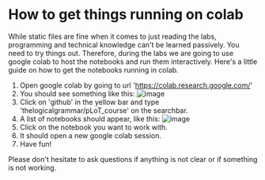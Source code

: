 # How to get things running on colab

While static files are fine when it comes to just reading the labs, programming and technical knowledge can't be learned passively.
You need to try things out.
Therefore, during the labs we are going to use google colab to host the notebooks and run them interactively. 
Here's a little guide on how to get the notebooks running in colab.

1. Open google colab by going to url 'https://colab.research.google.com/'
1. You should see something like this:
![image](./imgs/colab_howto_1.png)
1. Click on 'github' in the yellow bar and type 'thelogicalgrammar/pLoT_course' on the searchbar.
1. A list of notebooks should appear, like this:
![image](./imgs/colab_howto_2.png)
1. Click on the notebook you want to work with.
1. It should open a new google colab session.
1. Have fun!

Please don't hesitate to ask questions if anything is not clear or if something is not working.

